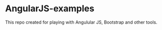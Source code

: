 AngularJS-examples
==================

This repo created for playing with Angulular JS, Bootstrap and other tools.
